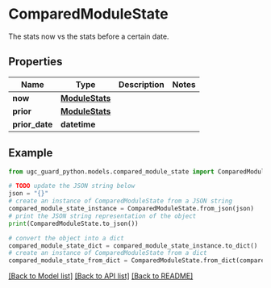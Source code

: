 # ComparedModuleState

The stats now vs the stats before a certain date.

## Properties

Name | Type | Description | Notes
------------ | ------------- | ------------- | -------------
**now** | [**ModuleStats**](ModuleStats.md) |  | 
**prior** | [**ModuleStats**](ModuleStats.md) |  | 
**prior_date** | **datetime** |  | 

## Example

```python
from ugc_guard_python.models.compared_module_state import ComparedModuleState

# TODO update the JSON string below
json = "{}"
# create an instance of ComparedModuleState from a JSON string
compared_module_state_instance = ComparedModuleState.from_json(json)
# print the JSON string representation of the object
print(ComparedModuleState.to_json())

# convert the object into a dict
compared_module_state_dict = compared_module_state_instance.to_dict()
# create an instance of ComparedModuleState from a dict
compared_module_state_from_dict = ComparedModuleState.from_dict(compared_module_state_dict)
```
[[Back to Model list]](../README.md#documentation-for-models) [[Back to API list]](../README.md#documentation-for-api-endpoints) [[Back to README]](../README.md)



